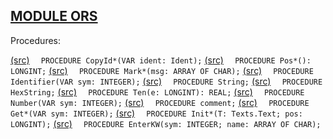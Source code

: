 
## [MODULE ORS](https://github.com/io-core/Build/blob/main/ORS.Mod)

Procedures:

[(src)](https://github.com/io-core/Build/blob/main/ORS.Mod#L57) `  PROCEDURE CopyId*(VAR ident: Ident);`
[(src)](https://github.com/io-core/Build/blob/main/ORS.Mod#L61) `  PROCEDURE Pos*(): LONGINT;`
[(src)](https://github.com/io-core/Build/blob/main/ORS.Mod#L65) `  PROCEDURE Mark*(msg: ARRAY OF CHAR);`
[(src)](https://github.com/io-core/Build/blob/main/ORS.Mod#L75) `  PROCEDURE Identifier(VAR sym: INTEGER);`
[(src)](https://github.com/io-core/Build/blob/main/ORS.Mod#L90) `  PROCEDURE String;`
[(src)](https://github.com/io-core/Build/blob/main/ORS.Mod#L102) `  PROCEDURE HexString;`
[(src)](https://github.com/io-core/Build/blob/main/ORS.Mod#L122) `  PROCEDURE Ten(e: LONGINT): REAL;`
[(src)](https://github.com/io-core/Build/blob/main/ORS.Mod#L132) `  PROCEDURE Number(VAR sym: INTEGER);`
[(src)](https://github.com/io-core/Build/blob/main/ORS.Mod#L201) `  PROCEDURE comment;`
[(src)](https://github.com/io-core/Build/blob/main/ORS.Mod#L215) `  PROCEDURE Get*(VAR sym: INTEGER);`
[(src)](https://github.com/io-core/Build/blob/main/ORS.Mod#L270) `  PROCEDURE Init*(T: Texts.Text; pos: LONGINT);`
[(src)](https://github.com/io-core/Build/blob/main/ORS.Mod#L274) `  PROCEDURE EnterKW(sym: INTEGER; name: ARRAY OF CHAR);`
